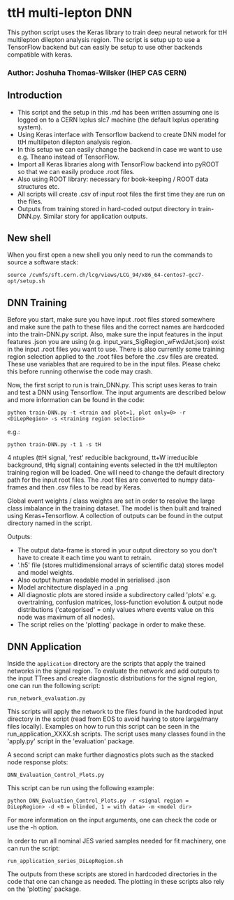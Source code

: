 
# ttH multi-lepton DNN

This python script uses the Keras library to train deep neural network for ttH multilepton dilepton analysis region. The script is setup up to use a TensorFlow backend but can easily be setup to use other backends compatible with keras.

### Author: Joshuha Thomas-Wilsker (IHEP CAS CERN)

## Introduction
- This script and the setup in this .md has been written assuming one is logged on to a CERN lxplus slc7 machine (the default lxplus operating system).
- Using Keras interface with Tensorflow backend to create DNN model for ttH multilpeton dilepton analysis region.
- In this setup we can easily change the backend in case we want to use e.g. Theano instead of TensorFlow.
- Import all Keras libraries along with TensorFlow backend into pyROOT so that we can easily produce .root files.
- Also using ROOT library: necessary for book-keeping / ROOT data structures etc.
- All scripts will create .csv of input root files the first time they are run on the files.
- Outputs from training stored in hard-coded output directory in train-DNN.py. Similar story for application outputs.

## New shell
When you first open a new shell you only need to run the commands to source a software stack:
```
source /cvmfs/sft.cern.ch/lcg/views/LCG_94/x86_64-centos7-gcc7-opt/setup.sh
```

## DNN Training
Before you start, make sure you have input .root files stored somewhere and make sure the path to these files and the correct names are hardcoded into the train-DNN.py script. Also, make sure the input features in the input features .json you are using (e.g. input_vars_SigRegion_wFwdJet.json) exist in the input .root files you want to use. There is also currently some training region selection applied to the .root files before the .csv files are created. These use variables that are required to be in the input files. Please chekc this before running otherwise the code may crash.

Now, the first script to run is train_DNN.py. This script uses keras to train and test a DNN using Tensorflow. The input arguments are described below and more information can be found in the code:
```
python train-DNN.py -t <train and plot=1, plot only=0> -r <DiLepRegion> -s <training region selection>
```
e.g.:
```
python train-DNN.py -t 1 -s tH
```
4 ntuples (ttH signal, 'rest' reducible background, tt+W irreducible background, tHq signal) containing events selected in the ttH multilepton training region will be loaded. One will need to change the default directory path for the input root files. The .root files are converted to numpy data-frames and then .csv files to be read by Keras.

Global event weights / class weights are set in order to resolve the large class imbalance in the training dataset. The model is then built and trained using Keras+Tensorflow. A collection of outputs can be found in the output directory named in the script.

Outputs:
- The output data-frame is stored in your output directory so you don't have to create it each time you want to retrain.
- '.h5' file (stores multidimensional arrays of scientific data) stores model and model weights.
- Also output human readable model in serialised .json
- Model architecture displayed in a .png
- All diagnostic plots are stored inside a subdirectory called 'plots' e.g. overtraining, confusion matrices, loss-function evolution & output node distributions ('categorised' = only values where events value on this node was maximum of all nodes).
- The script relies on the 'plotting' package in order to make these.

## DNN Application
Inside the `application` directory are the scripts that apply the trained networks in the signal region. To evaluate the network and add outputs to the input TTrees and create diagnostic distributions for the signal region, one can run the following script:
```
run_network_evaluation.py
```
This scripts will apply the network to the files found in the hardcoded input directory in the script (read from EOS to avoid having to store large/many files locally). Examples on how to run this script can be seen in the run_application_XXXX.sh scripts. The script uses many classes found in the 'apply.py' script in the 'evaluation' package.

A second script can make further diagnostics plots such as the stacked node response plots:
```
DNN_Evaluation_Control_Plots.py
```
This script can be run using the following example:
```
python DNN_Evaluation_Control_Plots.py -r <signal region = DiLepRegion> -d <0 = blinded, 1 = with data> -m <model dir>
```
For more information on the input arguments, one can check the code or use the -h option.

In order to run all nominal JES varied samples needed for fit machinery, one can run the script:
```
run_application_series_DiLepRegion.sh
```
The outputs from these scripts are stored in hardcoded directories in the code that one can change as needed. The plotting in these scripts also rely on the 'plotting' package.
